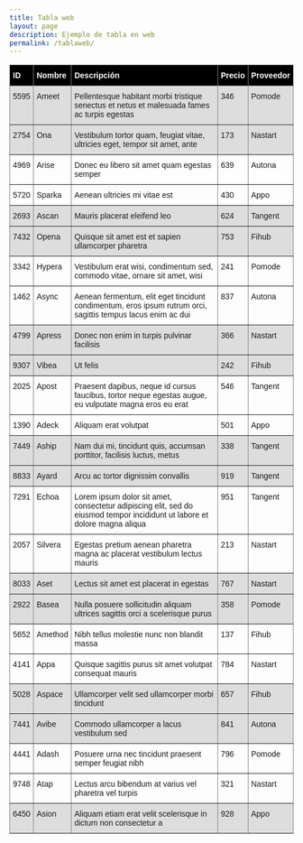 ```yaml
---
title: Tabla web
layout: page
description: Ejemplo de tabla en web
permalink: /tablaweb/
---
```


<style type="text/css">
.tg  {border-collapse:collapse;border-spacing:0;}
.tg td{border-color:black;border-style:solid;border-width:1px;font-family:Arial, sans-serif;font-size:14px;
  overflow:hidden;padding:10px 5px;word-break:normal;}
.tg th{border-color:black;border-style:solid;border-width:1px;font-family:Arial, sans-serif;font-size:14px;
  font-weight:bold;overflow:hidden;padding:10px 5px;word-break:normal;color:#ffffff;background:#000000;}
.tg .tg-0pky{border-color:inherit;text-align:left;vertical-align:top}
tr:nth-child(4n+1), tr:nth-child(4n+2) {
    background: #dddddd;
}
</style>
<table class="tg">
<thead>
  <tr>
    <th class="tg-0pky">ID</th>
    <th class="tg-0pky">Nombre</th>
    <th class="tg-0pky">Descripción</th>
    <th class="tg-0pky">Precio</th>
    <th class="tg-0pky">Proveedor</th>
  </tr>
</thead>
<tbody>
<tr>
    <td class="tg-0pky">5595</td>
    <td class="tg-0pky">Ameet</td>
    <td class="tg-0pky">Pellentesque habitant morbi tristique senectus et netus et malesuada fames ac turpis egestas</td>
    <td class="tg-0pky">346</td>
    <td class="tg-0pky">Pomode</td>
</tr>
<tr>
    <td class="tg-0pky">2754</td>
    <td class="tg-0pky">Ona</td>
    <td class="tg-0pky">Vestibulum tortor quam, feugiat vitae, ultricies eget, tempor sit amet, ante</td>
    <td class="tg-0pky">173</td>
    <td class="tg-0pky">Nastart</td>
</tr>
<tr>
    <td class="tg-0pky">4969</td>
    <td class="tg-0pky">Arise</td>
    <td class="tg-0pky">Donec eu libero sit amet quam egestas semper</td>
    <td class="tg-0pky">639</td>
    <td class="tg-0pky">Autona</td>
</tr>
<tr>
    <td class="tg-0pky">5720</td>
    <td class="tg-0pky">Sparka</td>
    <td class="tg-0pky">Aenean ultricies mi vitae est</td>
    <td class="tg-0pky">430</td>
    <td class="tg-0pky">Appo</td>
</tr>
<tr>
    <td class="tg-0pky">2693</td>
    <td class="tg-0pky">Ascan</td>
    <td class="tg-0pky">Mauris placerat eleifend leo</td>
    <td class="tg-0pky">624</td>
    <td class="tg-0pky">Tangent</td>
</tr>
<tr>
    <td class="tg-0pky">7432</td>
    <td class="tg-0pky">Opena</td>
    <td class="tg-0pky">Quisque sit amet est et sapien ullamcorper pharetra</td>
    <td class="tg-0pky">753</td>
    <td class="tg-0pky">Fihub</td>
</tr>
<tr>
    <td class="tg-0pky">3342</td>
    <td class="tg-0pky">Hypera</td>
    <td class="tg-0pky">Vestibulum erat wisi, condimentum sed, commodo vitae, ornare sit amet, wisi</td>
    <td class="tg-0pky">241</td>
    <td class="tg-0pky">Pomode</td>
</tr>
<tr>
    <td class="tg-0pky">1462</td>
    <td class="tg-0pky">Async</td>
    <td class="tg-0pky">Aenean fermentum, elit eget tincidunt condimentum, eros ipsum rutrum orci, sagittis tempus lacus enim ac dui</td>
    <td class="tg-0pky">837</td>
    <td class="tg-0pky">Autona</td>
</tr>
<tr>
    <td class="tg-0pky">4799</td>
    <td class="tg-0pky">Apress</td>
    <td class="tg-0pky">Donec non enim in turpis pulvinar facilisis</td>
    <td class="tg-0pky">366</td>
    <td class="tg-0pky">Nastart</td>
</tr>
<tr>
    <td class="tg-0pky">9307</td>
    <td class="tg-0pky">Vibea</td>
    <td class="tg-0pky">Ut felis</td>
    <td class="tg-0pky">242</td>
    <td class="tg-0pky">Fihub</td>
</tr>
<tr>
    <td class="tg-0pky">2025</td>
    <td class="tg-0pky">Apost</td>
    <td class="tg-0pky">Praesent dapibus, neque id cursus faucibus, tortor neque egestas augue, eu vulputate magna eros eu erat</td>
    <td class="tg-0pky">546</td>
    <td class="tg-0pky">Tangent</td>
</tr>
<tr>
    <td class="tg-0pky">1390</td>
    <td class="tg-0pky">Adeck</td>
    <td class="tg-0pky">Aliquam erat volutpat</td>
    <td class="tg-0pky">501</td>
    <td class="tg-0pky">Appo</td>
</tr>
<tr>
    <td class="tg-0pky">7449</td>
    <td class="tg-0pky">Aship</td>
    <td class="tg-0pky">Nam dui mi, tincidunt quis, accumsan porttitor, facilisis luctus, metus</td>
    <td class="tg-0pky">338</td>
    <td class="tg-0pky">Tangent</td>
</tr>
<tr>
    <td class="tg-0pky">8833</td>
    <td class="tg-0pky">Ayard</td>
    <td class="tg-0pky">Arcu ac tortor dignissim convallis</td>
    <td class="tg-0pky">919</td>
    <td class="tg-0pky">Tangent</td>
</tr>
<tr>
    <td class="tg-0pky">7291</td>
    <td class="tg-0pky">Echoa</td>
    <td class="tg-0pky">Lorem ipsum dolor sit amet, consectetur adipiscing elit, sed do eiusmod tempor incididunt ut labore et dolore magna aliqua</td>
    <td class="tg-0pky">951</td>
    <td class="tg-0pky">Tangent</td>
</tr>
<tr>
    <td class="tg-0pky">2057</td>
    <td class="tg-0pky">Silvera</td>
    <td class="tg-0pky">Egestas pretium aenean pharetra magna ac placerat vestibulum lectus mauris</td>
    <td class="tg-0pky">213</td>
    <td class="tg-0pky">Nastart</td>
</tr>
<tr>
    <td class="tg-0pky">8033</td>
    <td class="tg-0pky">Aset</td>
    <td class="tg-0pky">Lectus sit amet est placerat in egestas</td>
    <td class="tg-0pky">767</td>
    <td class="tg-0pky">Nastart</td>
</tr>
<tr>
    <td class="tg-0pky">2922</td>
    <td class="tg-0pky">Basea</td>
    <td class="tg-0pky">Nulla posuere sollicitudin aliquam ultrices sagittis orci a scelerisque purus</td>
    <td class="tg-0pky">358</td>
    <td class="tg-0pky">Pomode</td>
</tr>
<tr>
    <td class="tg-0pky">5652</td>
    <td class="tg-0pky">Amethod</td>
    <td class="tg-0pky">Nibh tellus molestie nunc non blandit massa</td>
    <td class="tg-0pky">137</td>
    <td class="tg-0pky">Fihub</td>
</tr>
<tr>
    <td class="tg-0pky">4141</td>
    <td class="tg-0pky">Appa</td>
    <td class="tg-0pky">Quisque sagittis purus sit amet volutpat consequat mauris</td>
    <td class="tg-0pky">784</td>
    <td class="tg-0pky">Nastart</td>
</tr>
<tr>
    <td class="tg-0pky">5028</td>
    <td class="tg-0pky">Aspace</td>
    <td class="tg-0pky">Ullamcorper velit sed ullamcorper morbi tincidunt</td>
    <td class="tg-0pky">657</td>
    <td class="tg-0pky">Fihub</td>
</tr>
<tr>
    <td class="tg-0pky">7441</td>
    <td class="tg-0pky">Avibe</td>
    <td class="tg-0pky">Commodo ullamcorper a lacus vestibulum sed</td>
    <td class="tg-0pky">841</td>
    <td class="tg-0pky">Autona</td>
</tr>
<tr>
    <td class="tg-0pky">4441</td>
    <td class="tg-0pky">Adash</td>
    <td class="tg-0pky">Posuere urna nec tincidunt praesent semper feugiat nibh</td>
    <td class="tg-0pky">796</td>
    <td class="tg-0pky">Pomode</td>
</tr>
<tr>
    <td class="tg-0pky">9748</td>
    <td class="tg-0pky">Atap</td>
    <td class="tg-0pky">Lectus arcu bibendum at varius vel pharetra vel turpis</td>
    <td class="tg-0pky">321</td>
    <td class="tg-0pky">Nastart</td>
</tr>
<tr>
    <td class="tg-0pky">6450</td>
    <td class="tg-0pky">Asion</td>
    <td class="tg-0pky">Aliquam etiam erat velit scelerisque in dictum non consectetur a</td>
    <td class="tg-0pky">928</td>
    <td class="tg-0pky">Appo</td>
</tr>
</tbody>
</table>